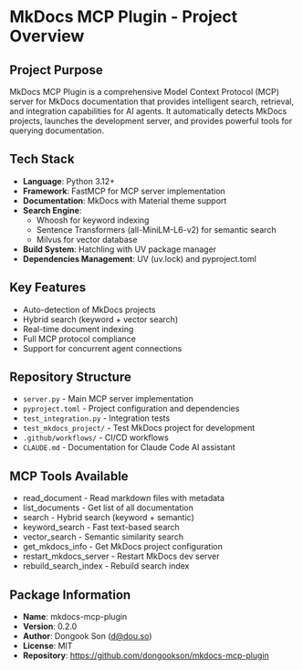 # MkDocs MCP Plugin - Project Overview

## Project Purpose
MkDocs MCP Plugin is a comprehensive Model Context Protocol (MCP) server for MkDocs documentation that provides intelligent search, retrieval, and integration capabilities for AI agents. It automatically detects MkDocs projects, launches the development server, and provides powerful tools for querying documentation.

## Tech Stack
- **Language**: Python 3.12+
- **Framework**: FastMCP for MCP server implementation
- **Documentation**: MkDocs with Material theme support
- **Search Engine**: 
  - Whoosh for keyword indexing
  - Sentence Transformers (all-MiniLM-L6-v2) for semantic search
  - Milvus for vector database
- **Build System**: Hatchling with UV package manager
- **Dependencies Management**: UV (uv.lock) and pyproject.toml

## Key Features
- Auto-detection of MkDocs projects
- Hybrid search (keyword + vector search)
- Real-time document indexing
- Full MCP protocol compliance
- Support for concurrent agent connections

## Repository Structure
- `server.py` - Main MCP server implementation
- `pyproject.toml` - Project configuration and dependencies
- `test_integration.py` - Integration tests
- `test_mkdocs_project/` - Test MkDocs project for development
- `.github/workflows/` - CI/CD workflows
- `CLAUDE.md` - Documentation for Claude Code AI assistant

## MCP Tools Available
- read_document - Read markdown files with metadata
- list_documents - Get list of all documentation
- search - Hybrid search (keyword + semantic)
- keyword_search - Fast text-based search
- vector_search - Semantic similarity search
- get_mkdocs_info - Get MkDocs project configuration
- restart_mkdocs_server - Restart MkDocs dev server
- rebuild_search_index - Rebuild search index

## Package Information
- **Name**: mkdocs-mcp-plugin
- **Version**: 0.2.0
- **Author**: Dongook Son (d@dou.so)
- **License**: MIT
- **Repository**: https://github.com/dongookson/mkdocs-mcp-plugin